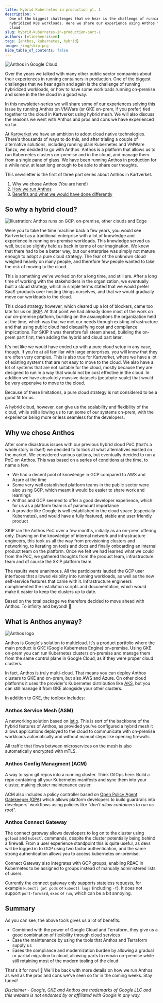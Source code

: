 ```yaml
---
title: Hybrid Kubernetes in production pt. 1
description: >
  One of the biggest challenges that we hear is the challenge of running
  hybridized K8s workloads. Here we share our experience using Anthos for hybrid
  cloud
slug: hybrid-kubernetes-in-production-part-1
authors: [elinehenriksen]
tags: [anthos, kubernetes, hybrid]
image: /img/skip.png
hide_table_of_contents: false
---
```


![Anthos in Google Cloud](img/anthos-1.png)

Over the years we talked with many other public sector companies about their
experiences in running containers in production. One of the biggest challenges
that we hear again and again is the challenge of running hybridized workloads,
or how to have some workloads running on-premise and some in the the cloud in a
good way. 

In this newsletter-series we will share some of our experiences solving this
issue by running Anthos on VMWare (or GKE on-prem, if you prefer) tied together
to the cloud in Kartverket using hybrid mesh. We will also discuss the reasons
we went with Anthos and pros and cons we have experienced so far.

<!--truncate-->

At [Kartverket](https://www.kartverket.no/en) we have an ambition to adopt cloud
native technologies. There's thousands of ways to do this, and after trialing a
couple of alternative solutions, including running plain Kubernetes and VMWare
Tanzu, we decided to go with Anthos. Anthos is a platform that allows us to run
Kubernetes clusters on-premise and in the cloud, and manage them from a single
pane of glass. We have been running Anthos in production for a while now, at
least long enough to be able to share our thoughts.

This newsletter is the first of three part series about Anthos in
Kartverket.

1. Why we chose Anthos (You are here!)
2. [How we run Anthos](/blog/hybrid-kubernetes-in-production-part-2)
3. [Benefits and what we would have done differently](/blog/hybrid-kubernetes-in-production-part-3)

## So why a hybrid cloud?

![Illustration: Anthos runs on GCP, on-premise, other clouds and Edge](img/anthos-3.png)

Were you to take the time machine back a few years, you would see Kartverket as a
traditional enterprise with a lot of knowledge and experience in running
on-premise workloads. This knowledge served us well, but also slightly held us
back in terms of our imagination. We knew that there had to be a better way,
but our enterprise was simply not mature enough to adopt a pure cloud strategy.
The fear of the unknown cloud weighed heavily on many people, and therefore few
people wanted to take the risk of moving to the cloud.

This is something we've worked on for a long time, and still are. After a
long time of working with the stakeholders in the organization, we eventually
built a cloud strategy, which in simple terms stated that we would prefer 
SaaS-products over hosting things ourselves, and that we would gradually move
our workloads to the cloud. 

This cloud strategy however, which cleared up a lot of blockers, came too late
for us on <abbr title="Statens Kartverk Infrastructure Platform">SKIP</abbr>. At
that point we had already done most of the work on our on-premise platform,
building on the assumptions the organization held at the time, which was that we
met our needs through existing infrastructure and that using public cloud had
disqualifying cost and compliance implications. For SKIP it was therefore full
steam ahead, building the on-prem part first, then adding the hybrid and cloud
part later.

It's not like we would have ended up with a pure cloud setup in any case,
though. If you're at all familiar with large enterprises, you will know that
they are often very complex. This is also true for Kartverket, where we have a
lot of existing systems that are not easy to move to the cloud. We also have a
lot of systems that are not suitable for the cloud, mostly because they are
designed to run in a way that would not be cost effective in the cloud. In
addition we have absolutely massive datasets (petabyte-scale) that would be very
expensive to move to the cloud.

Because of these limitations, a pure cloud strategy is not considered to be a
good fit for us.

A hybrid cloud, however, can give us the scalability and flexibility of the
cloud, while still allowing us to run some of our systems on-prem, with the
experience being more or less seamless for the developers.

## Why we chose Anthos

After some disastrous issues with our previous hybrid cloud PoC (that's a whole
story in itself) we decided to to look at what alternatives existed on the
market. We considered various options, but eventually decided to run a PoC on
Anthos. This was based on a series of conditions at the time, to name a few:

- We had a decent pool of knowledge in GCP compared to AWS and Azure at the time
- Some very well established platform teams in the public sector were also using
  GCP, which meant it would be easier to share work and learnings
- Anthos and GCP seemed to offer a good developer experience, which for us as a
  platform team is of paramount importance
- A provider like Google is well established in the cloud space (especially
  Kubernetes), and would have a fully featured, stable and user friendly product

SKIP ran the Anthos PoC over a few months, initially as an on-prem offering only.
Drawing on the knowledge of internal network and infrastructure engineers, this
took us all the way from provisioning clusters and networking, to iterating on
tools and docs and finally onboarding an internal product team on the platform.
Once we felt we had learned what we could from the PoC, we gathered thoughts
from the product team, infrastructure team and of course the SKIP platform team.

The results were unanimous. All the participants lauded the GCP user interfaces that
allowed visibility into running workloads, as well as the new self-service
features that came with it. Infrastructure engineers complimented the
installation scripts and documentation, which would make it easier to keep the
clusters up to date.

Based on the total package we therefore decided to move ahead with Anthos. To
infinity and beyond! 🚀

## What is Anthos anyway?

![Anthos logo](img/anthos-2.png)

Anthos is Google's solution to multicloud. It's a product portfolio where the
main product is GKE (Google Kubernetes Engine) on-premise. Using GKE on-prem
you can run Kubernetes clusters on-premise and manage them from the same
control plane in Google Cloud, as if they were proper cloud clusters.

In fact, Anthos is truly multi-cloud. That means you can deploy Anthos
clusters to GKE and on-prem, but also AWS and Azure. On other cloud platforms
it uses the provider's Kubernetes distribution like
[AKS](https://learn.microsoft.com/en-us/azure/aks/), but you can still manage it
from GKE alongside your other clusters.

In addition to GKE, the toolbox includes:

### Anthos Service Mesh (ASM)

A networking solution based on [Istio](http://istio.io). This is sort of the
backbone of the hybrid features of Anthos, as provided you've configured a
hybrid mesh it allows applications deployed to the cloud to communicate with
on-premise workloads automatically and without manual steps like opening
firewalls. 

All traffic that flows between microservices on the mesh is also automatically 
encrypted with mTLS.

### Anthos Config Managment (ACM)

A way to sync git repos into a running cluster. Think GitOps here. Build a repo
containing all your Kubernetes manifests and sync them into your cluster, making
cluster maintenance easier.

ACM also includes a policy controller based on [Open Policy Agent Gatekeeper
(OPA)](https://open-policy-agent.github.io/gatekeeper/website/) which allows
platform developers to build guardrails into developers' workflows using
policies like _"don't allow containers to run as root"_.

### Anthos Connect Gateway

The connect gateway allows developers to log on to the cluster using `gcloud`
and `kubectl` commands, despite the cluster potentially being behind a
firewall. From a user experience standpoint this is quite useful, as devs
will be logged in to GCP using two factor authentication, and the same strong
authentication allows you to access kubernetes on-premise.

Connect Gateway also integrates with GCP groups, enabling RBAC in Kubernetes
to be assigned to groups instead of manually administered lists of users.

Currently the connect gateway only supports stateless requests, for example
`kubectl get pods` or `kubectl logs` (including `-f`). It does not support
`port-forward`, `exec` or `run`, which can be a bit annoying.

## Summary

As you can see, the above tools gives us a lot of benefits.

- Combined with the power of Google Cloud and
Terraform, they give us a good combination of flexibility through cloud services
- Ease the maintenance by using the tools that Anthos and Terraform supply us
- Eases the compliance and modernization burden by allowing a gradual or
partial migration to cloud, allowing parts to remain on-premise while still
retaining most of the modern tooling of the cloud

That's it for now! 🙂 We'll be back with more details on how we run Anthos as
well as the pros and cons we've seen so far in the coming weeks. Stay tuned!

_Disclaimer - Google, GKE and Anthos are trademarks of Google LLC and this website is not
endorsed by or affiliated with Google in any way._
